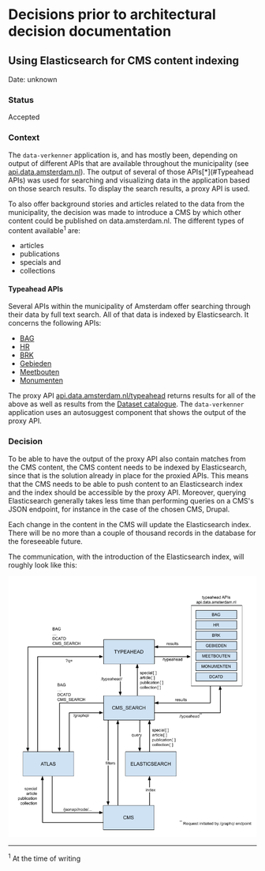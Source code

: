 # Decisions prior to architectural decision documentation

## Using Elasticsearch for CMS content indexing

Date: unknown

### Status

Accepted

### Context

The `data-verkenner` application is, and has mostly been, depending on output of different APIs that are available throughout the municipality (see [api.data.amsterdam.nl](https://api.data.amsterdam.nl/)). The output of several of those APIs[*](#Typeahead APIs) was used for searching and visualizing data in the application based on those search results. To display the search results, a proxy API is used.

To also offer background stories and articles related to the data from the municipality, the decision was made to introduce a CMS by which other content could be published on data.amsterdam.nl. The different types of content available<sup>1</sup> are:
- articles
- publications
- specials and
- collections

#### Typeahead APIs

Several APIs within the municipality of Amsterdam offer searching through their data by full text search. All of that data is indexed by Elasticsearch. It concerns the following APIs:

- [BAG](https://api.data.amsterdam.nl/data-verkenner/typeahead/bag/)
- [HR](https://api.data.amsterdam.nl/handelsregister/typeahead/)
- [BRK](https://api.data.amsterdam.nl/data-verkenner/typeahead/brk/)
- [Gebieden](https://api.data.amsterdam.nl/data-verkenner/typeahead/gebieden/)
- [Meetbouten](https://api.data.amsterdam.nl/meetbouten/typeahead/)
- [Monumenten](https://api.data.amsterdam.nl/monumenten/typeahead/)

The proxy API [api.data.amsterdam.nl/typeahead](https://api.data.amsterdam.nl/typeahead) returns results for all of the above as well as results from the [Dataset catalogue](https://api.data.amsterdam.nl/dcatd/datasets). The `data-verkenner` application uses an autosuggest component that shows the output of the proxy API.

### Decision

To be able to have the output of the proxy API also contain matches from the CMS content, the CMS content needs to be indexed by Elasticsearch, since that is the solution already in place for the proxied APIs. This means that the CMS needs to be able to push content to an Elasticsearch index and the index should be accessible by the proxy API. Moreover, querying Elasticsearch generally takes less time than performing queries on a CMS's JSON endpoint, for instance in the case of the chosen CMS, Drupal.

Each change in the content in the CMS will update the Elasticsearch index. There will be no more than a couple of thousand records in the database for the foreseeable future.

The communication, with the introduction of the Elasticsearch index, will roughly look like this:

<img src="./service_relationships.png" alt="Service relationship diagram">

----

<sup>1</sup> At the time of writing
